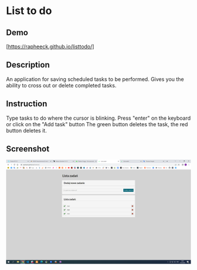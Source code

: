 # List to do

## Demo

[https://rapheeck.github.io/listtodo/]

## Description

An application for saving scheduled tasks to be performed.
Gives you the ability to cross out or delete completed tasks.

## Instruction

Type tasks to do where the cursor is blinking.
Press "enter" on the keyboard or click on the "Add task" button
The green button deletes the task, the red button deletes it.

## Screenshot

![screenshot](https://raw.githubusercontent.com/rapheeck/listtodo/main/images/Zrzut%20ekranu%20(11).png)
